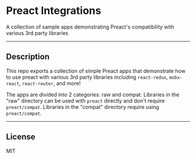 # Preact Integrations

A collection of sample apps demonstrating Preact's compatibility with various 3rd party libraries

---

## Description

This repo exports a collection of simple Preact apps that demonstrate how to use preact with various 3rd party libraries including `react-redux`, `mobx-react`, `react-router`, and more!

The apps are divided into 2 categories: raw and compat. Libraries in the "raw" directory can be used with `preact` directly and don't require `preact/compat`. Libraries in the "compat" directory require using `preact/compat`.

---

## License

MIT
